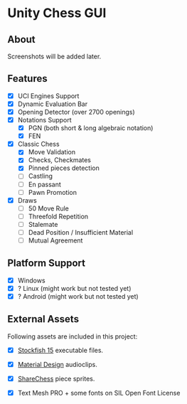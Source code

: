 # Unity Chess GUI
## About
Screenshots will be added later.
## Features
- [x] UCI Engines Support
- [x] Dynamic Evaluation Bar
- [x] Opening Detector (over 2700 openings)
- [x] Notations Support
  - [x] PGN (both short & long algebraic notation)
  - [x] FEN
- [x] Classic Chess
  - [x] Move Validation
  - [x] Checks, Checkmates
  - [x] Pinned pieces detection
  - [ ] Castling
  - [ ] En passant
  - [ ] Pawn Promotion
- [x] Draws 
  - [ ] 50 Move Rule
  - [ ] Threefold Repetition
  - [ ] Stalemate
  - [ ] Dead Position / Insufficient Material
  - [ ] Mutual Agreement

## Platform Support
- [x] Windows
- [x] ? Linux (might work but not tested yet)
- [x] ? Android (might work but not tested yet)
## External Assets
Following assets are included in this project:
- [x] [Stockfish 15](https://github.com/official-stockfish/Stockfish "Stockfish 15") executable files.
- [x] [Material Design](https://material.io/design/sound/sound-resources.html# "Material Design") audioclips.
- [x] [ShareChess](https://sharechess.github.io/ "ShareChess") piece sprites.
- [x] Text Mesh PRO + some fonts on SIL Open Font License
  
